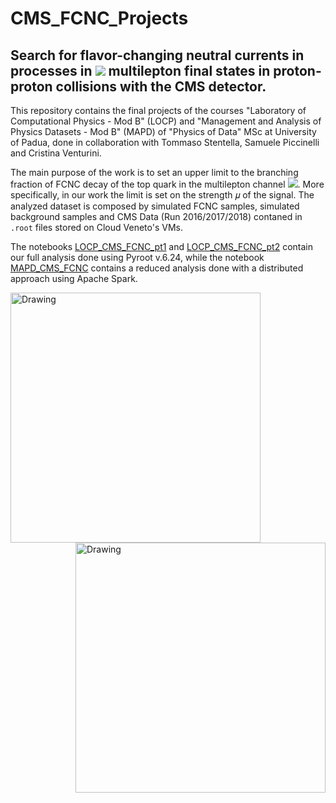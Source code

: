# CMS_FCNC_Projects

## Search for flavor-changing neutral currents in processes in  <img src="https://latex.codecogs.com/gif.latex?t\bar{t}" /> multilepton final states in proton-proton collisions with the CMS detector.

This repository contains the final projects of the courses "Laboratory of Computational Physics - Mod B" (LOCP) and "Management and Analysis of Physics Datasets - Mod B" (MAPD) of "Physics of Data" MSc at University of Padua, done in collaboration with Tommaso Stentella, Samuele Piccinelli and Cristina Venturini.

The main purpose of the work is to set an upper limit to the branching fraction of FCNC decay of the top quark in the multilepton channel <img src="https://latex.codecogs.com/gif.latex?t\bar{t}\to\text{Hq+Wb}\to\text{multilepton}">. More specifically, in our work the limit is set on the strength 𝜇 of the signal. The analyzed dataset is composed by simulated FCNC samples, simulated background samples and CMS Data (Run 2016/2017/2018) contaned in `.root` files stored on Cloud Veneto's VMs.

The notebooks [LOCP_CMS_FCNC_pt1](LOCP_CMS_FCNC_pt1.ipynb) and [LOCP_CMS_FCNC_pt2](LOCP_CMS_FCNC_pt2.ipynb) contain our full analysis done using Pyroot v.6.24, while the notebook [MAPD_CMS_FCNC](MAPD_CMS_FCNC.ipynb) contains a reduced analysis done with a distributed approach using Apache Spark.


<img align='left' src='https://raw.githubusercontent.com/TommasoStentella/LCP_B-CMS_FCNC/master/Plots/MET_pt_final_histogram_3.png' alt='Drawing' style='width:400px;'/><img align='right' src='https://raw.githubusercontent.com/TommasoStentella/LCP_B-CMS_FCNC/master/Plots/inv_m01_final_histogram_3.png' alt='Drawing' style='width:400px;'/>
